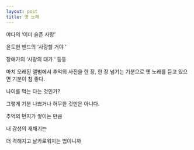 ```yaml
---
layout: post
title: 옛 노래
---
```


야다의  ‘이미 슬픈 사랑’

윤도현 밴드의 ‘사랑할 거야 ‘

장애가의 ‘사랑의 대가 ‘ 등등    

마치 오래된 앨범에서 추억의 사진을 한 장, 한 장 넘기는 기분으로 옛 노래를 듣고 있으면 기분이 참 좋다.

나이를 먹는 다는 것인가?

그렇게 기분 나쁘거나 허무한 것만은 아니다.

추억의 먼지가 쌓이는 만큼 

내 감성의 재채기는 

더 격해지고 날카로워지는 법이니까     
